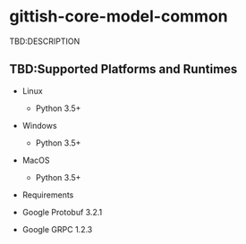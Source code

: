 # gittish-core-model-common

TBD:DESCRIPTION


## TBD:Supported Platforms and Runtimes

* Linux

   - Python 3.5+

* Windows

   - Python 3.5+

* MacOS

   - Python 3.5+


* Requirements

 * Google Protobuf 3.2.1
 * Google GRPC 1.2.3

